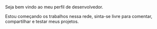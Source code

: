 Seja bem vindo ao meu perfil de desenvolvedor.

Estou começando os trabalhos nessa rede, sinta-se livre para comentar, compartilhar e testar meus projetos.




<!--
**rafaelmunetiko/rafaelmunetiko** is a ✨ _special_ ✨ repository because its `README.md` (this file) appears on your GitHub profile.

Here are some ideas to get you started:

- 🔭 I’m currently working on ...
- 🌱 I’m currently learning ...
- 👯 I’m looking to collaborate on ...
- 🤔 I’m looking for help with ...
- 💬 Ask me about ...
- 📫 How to reach me: ...
- 😄 Pronouns: ...
- ⚡ Fun fact: ...
-->
